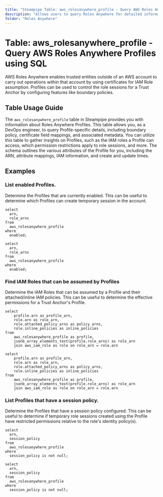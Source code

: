 ```yaml
---
title: "Steampipe Table: aws_rolesanywhere_profile - Query AWS Roles Anywhere Trust Profiles using SQL"
description: "Allows users to query Roles Anywhere for detailed information about the profile configurations."
folder: "Roles Anywhere"
---
```


# Table: aws_rolesanywhere_profile - Query AWS Roles Anywhere Profiles using SQL

AWS Roles Anywhere enables trusted entities outside of an AWS account to carry out operations within that account by using certificates for IAM Role assumption. Profiles can be used to control the role sessions for a Trust Anchor by configuring features like boundary policies.

## Table Usage Guide

The `aws_rolesanywhere_profile` table in Steampipe provides you with information about Roles Anywhere Profiles. This table allows you, as a DevOps engineer, to query Profile-specific details, including boundary policy, certificate field mappings, and associated metadata. You can utilize this table to gather insights on Profiles, such as the IAM roles a Profile can access, which permission restrictions apply to role sessions, and more. The schema outlines the various attributes of the Profile for you, including the ARN, attribute mappings, IAM information, and create and update times.

## Examples

### List enabled Profiles.
Determine the Profiles that are currently enabled. 
This can be useful to determine which Profiles can create temporary session in the account.

```sql+postgres
select
  arn,
  role_arns
from
  aws_rolesanywhere_profile
where
  enabled;
```

```sql+sqlite
select
  arn,
  role_arns
from
  aws_rolesanywhere_profile
where
  enabled;
```

### Find IAM Roles that can be assumed by Profiles
Determine the IAM Roles that can be assumed by a Profile and their attached/inline IAM policies. 
This can be useful to determine the effective permissions for a Trust Anchor's Profile.

```sql+postgres
select 
    profile.arn as profile_arn, 
    role.arn as role_arn,
    role.attached_policy_arns as policy_arns,
    role.inline_policies as inline_policies
from 
    aws_rolesanywhere_profile as profile,
    jsonb_array_elements_text(profile.role_arns) as role_arn 
    join aws_iam_role as role on role_arn = role.arn
```

```sql+sqlite
select 
    profile.arn as profile_arn, 
    role.arn as role_arn,
    role.attached_policy_arns as policy_arns,
    role.inline_policies as inline_policies
from 
    aws_rolesanywhere_profile as profile,
    jsonb_array_elements_text(profile.role_arns) as role_arn 
    join aws_iam_role as role on role_arn = role.arn
```

### List Profiles that have a session policy.
Determine the Profiles that have a session policy configured. 
This can be useful to determine if temporary role sessions created using the Profile have restricted permissions relative to the role's identity policy(s).

```sql+postgres
select
  arn,
  session_policy
from
  aws_rolesanywhere_profile
where
  session_policy is not null;
```

```sql+sqlite
select
  arn,
  session_policy
from
  aws_rolesanywhere_profile
where
  session_policy is not null;
```
